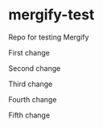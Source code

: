 # mergify-test
Repo for testing Mergify

First change

Second change

Third change

Fourth change

Fifth change


